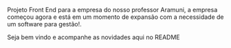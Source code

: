 Projeto Front End para a empresa do nosso professor Aramuni, a empresa começou agora e está em um momento de expansão com a necessidade de um software para gestão!.

Seja bem vindo e acompanhe as novidades aqui no README